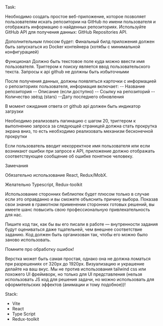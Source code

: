 Task:

Необходимо создать простое веб-приложение, которое позволяет пользователям искать репозитории на GitHub по имени пользователя и отображать информацию о найденных репозиториях. Используйте GitHub API для получения данных: GitHub Repositories API.

Дополнительным плюсом будет: Финальный билд приложения должен быть запускаться из Docker контейнера (хотябы с минимальной конфигурацией)

Функционал
Должно быть текстовое поле куда можно ввести имя пользователя. Триггером к поиску является ввод пользовательского текста. Запросы к api github не должны быть избыточными

После получения данных, должны появляться карточки с информацией о репозиториях пользователя, информация включает: -- Название репозитория -- Описание (если доступно) -- Ссылку на репозиторий --Количество звёзд (stars) --Дату последнего обновления

В момент ожидания ответа от github api должен быть индикатор загрузки

Необходимо реализовать пагинацию с шагом 20, триггером к выполнению запроса за следующей страницей должна стать прокрутка экрана вниз, то есть необходимо реализовать механизм бесконечной прокрутки

Если пользователь вводит некорректное имя пользователя или если возникают ошибки при запросе к API, приложение должно отображать соответствующее сообщение об ошибке понятное человеку.

Замечания

Обязательно использование React, Redux/MobX.

Желательно Typescript, Redux-toolkit

Использование сторонних библиотек будет плюсом только в случае если это оправданно и вы сможете объяснить причину выбора. Показав свои знания в грамотном применении сторонних готовых решений, вы имеете шанс повысить свою профессиональную привлекательность для нас.

Пишите код так, как бы вы его писали в работе — внутренности задания будут оцениваться даже тщательней, чем внешнее соответствие заданию. Код должен быть организован так, чтобы его можно было заново использовать.

Помните про обработку ошибок!

Верстка может быть самая простая, однако она не должна ломаться при разрешениях от 320px до 1920px. Визуализацию и украшение делайте на ваш вкус. Мы не против использования tailwind css или похожего UI фреймворк, но только для UI представления (нельзя использовать JS код для решения задачи, но можно использовать для оформительских эффектов (анимации и тому подобное))!


Stack: 
  - Vite
  - React
  - Type Script
  - Redux-toolkit
  
